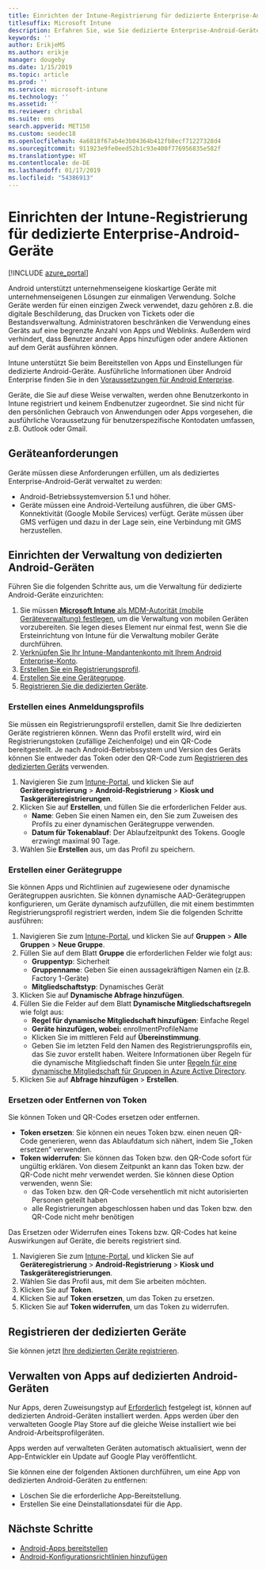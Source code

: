 ```yaml
---
title: Einrichten der Intune-Registrierung für dedizierte Enterprise-Android-Geräte
titlesuffix: Microsoft Intune
description: Erfahren Sie, wie Sie dedizierte Enterprise-Android-Geräte in Intune registrieren.
keywords: ''
author: ErikjeMS
ms.author: erikje
manager: dougeby
ms.date: 1/15/2019
ms.topic: article
ms.prod: ''
ms.service: microsoft-intune
ms.technology: ''
ms.assetid: ''
ms.reviewer: chrisbal
ms.suite: ems
search.appverid: MET150
ms.custom: seodec18
ms.openlocfilehash: 4a6818f67ab4e3b04364b412fb8ecf71227328d4
ms.sourcegitcommit: 911923e9fe0eed52b1c93e400f776956835e582f
ms.translationtype: HT
ms.contentlocale: de-DE
ms.lasthandoff: 01/17/2019
ms.locfileid: "54386913"
---
```

# <a name="set-up-intune-enrollment-of-android-enterprise-dedicated-devices"></a>Einrichten der Intune-Registrierung für dedizierte Enterprise-Android-Geräte

[!INCLUDE [azure_portal](./includes/azure_portal.md)]

Android unterstützt unternehmenseigene kioskartige Geräte mit unternehmenseigenen Lösungen zur einmaligen Verwendung. Solche Geräte werden für einen einzigen Zweck verwendet, dazu gehören z.B. die digitale Beschilderung, das Drucken von Tickets oder die Bestandsverwaltung. Administratoren beschränken die Verwendung eines Geräts auf eine begrenzte Anzahl von Apps und Weblinks. Außerdem wird verhindert, dass Benutzer andere Apps hinzufügen oder andere Aktionen auf dem Gerät ausführen können.

Intune unterstützt Sie beim Bereitstellen von Apps und Einstellungen für dedizierte Android-Geräte. Ausführliche Informationen über Android Enterprise finden Sie in den [Voraussetzungen für Android Enterprise](https://support.google.com/work/android/answer/6174145?hl=en&ref_topic=6151012).

Geräte, die Sie auf diese Weise verwalten, werden ohne Benutzerkonto in Intune registriert und keinem Endbenutzer zugeordnet. Sie sind nicht für den persönlichen Gebrauch von Anwendungen oder Apps vorgesehen, die ausführliche Voraussetzung für benutzerspezifische Kontodaten umfassen, z.B. Outlook oder Gmail.

## <a name="device-requirements"></a>Geräteanforderungen

Geräte müssen diese Anforderungen erfüllen, um als dediziertes Enterprise-Android-Gerät verwaltet zu werden:

- Android-Betriebssystemversion 5.1 und höher.
- Geräte müssen eine Android-Verteilung ausführen, die über GMS-Konnektivität (Google Mobile Services) verfügt. Geräte müssen über GMS verfügen und dazu in der Lage sein, eine Verbindung mit GMS herzustellen.

## <a name="set-up-android-dedicated-device-management"></a>Einrichten der Verwaltung von dedizierten Android-Geräten

Führen Sie die folgenden Schritte aus, um die Verwaltung für dedizierte Android-Geräte einzurichten:

1. Sie müssen [**Microsoft Intune** als MDM-Autorität (mobile Geräteverwaltung) festlegen](mdm-authority-set.md), um die Verwaltung von mobilen Geräten vorzubereiten. Sie legen dieses Element nur einmal fest, wenn Sie die Ersteinrichtung von Intune für die Verwaltung mobiler Geräte durchführen.
2. [Verknüpfen Sie Ihr Intune-Mandantenkonto mit Ihrem Android Enterprise-Konto](connect-intune-android-enterprise.md).
3. [Erstellen Sie ein Registrierungsprofil](#create-an-enrollment-profile).
4. [Erstellen Sie eine Gerätegruppe](#create-a-device-group).
5. [Registrieren Sie die dedizierten Geräte](#enroll-the-dedicated-devices).

### <a name="create-an-enrollment-profile"></a>Erstellen eines Anmeldungsprofils

Sie müssen ein Registrierungsprofil erstellen, damit Sie Ihre dedizierten Geräte registrieren können. Wenn das Profil erstellt wird, wird ein Registrierungstoken (zufällige Zeichenfolge) und ein QR-Code bereitgestellt. Je nach Android-Betriebssystem und Version des Geräts können Sie entweder das Token oder den QR-Code zum [Registrieren des dedizierten Geräts](#enroll-the-dedicated-devices) verwenden.

1. Navigieren Sie zum [Intune-Portal](https://portal.azure.com), und klicken Sie auf **Geräteregistrierung** > **Android-Registrierung** > **Kiosk und Taskgeräteregistrierungen**.
2. Klicken Sie auf **Erstellen**, und füllen Sie die erforderlichen Felder aus.
    - **Name**: Geben Sie einen Namen ein, den Sie zum Zuweisen des Profils zu einer dynamischen Gerätegruppe verwenden.
    - **Datum für Tokenablauf**: Der Ablaufzeitpunkt des Tokens. Google erzwingt maximal 90 Tage.
3. Wählen Sie **Erstellen** aus, um das Profil zu speichern.

### <a name="create-a-device-group"></a>Erstellen einer Gerätegruppe

Sie können Apps und Richtlinien auf zugewiesene oder dynamische Gerätegruppen ausrichten. Sie können dynamische AAD-Gerätegruppen konfigurieren, um Geräte dynamisch aufzufüllen, die mit einem bestimmten Registrierungsprofil registriert werden, indem Sie die folgenden Schritte ausführen:

1. Navigieren Sie zum [Intune-Portal](https://portal.azure.com), und klicken Sie auf **Gruppen** > **Alle Gruppen** > **Neue Gruppe**.
2. Füllen Sie auf dem Blatt **Gruppe** die erforderlichen Felder wie folgt aus:
    - **Gruppentyp**: Sicherheit
    - **Gruppenname**: Geben Sie einen aussagekräftigen Namen ein (z.B. Factory 1-Geräte)
    - **Mitgliedschaftstyp**: Dynamisches Gerät
3. Klicken Sie auf **Dynamische Abfrage hinzufügen**.
4. Füllen Sie die Felder auf dem Blatt **Dynamische Mitgliedschaftsregeln** wie folgt aus:
    - **Regel für dynamische Mitgliedschaft hinzufügen**: Einfache Regel
    - **Geräte hinzufügen, wobei:** enrollmentProfileName
    - Klicken Sie im mittleren Feld auf **Übereinstimmung**.
    - Geben Sie im letzten Feld den Namen des Registrierungsprofils ein, das Sie zuvor erstellt haben.
    Weitere Informationen über Regeln für die dynamische Mitgliedschaft finden Sie unter [Regeln für eine dynamische Mitgliedschaft für Gruppen in Azure Active Directory](https://docs.microsoft.com/azure/active-directory/users-groups-roles/groups-dynamic-membership). 
5. Klicken Sie auf **Abfrage hinzufügen** > **Erstellen**.

### <a name="replace-or-remove-tokens"></a>Ersetzen oder Entfernen von Token

Sie können Token und QR-Codes ersetzen oder entfernen.

- **Token ersetzen**: Sie können ein neues Token bzw. einen neuen QR-Code generieren, wenn das Ablaufdatum sich nähert, indem Sie „Token ersetzen“ verwenden.
- **Token widerrufen**: Sie können das Token bzw. den QR-Code sofort für ungültig erklären. Von diesem Zeitpunkt an kann das Token bzw. der QR-Code nicht mehr verwendet werden. Sie können diese Option verwenden, wenn Sie:
    - das Token bzw. den QR-Code versehentlich mit nicht autorisierten Personen geteilt haben
    - alle Registrierungen abgeschlossen haben und das Token bzw. den QR-Code nicht mehr benötigen

Das Ersetzen oder Widerrufen eines Tokens bzw. QR-Codes hat keine Auswirkungen auf Geräte, die bereits registriert sind.

1. Navigieren Sie zum [Intune-Portal](https://portal.azure.com), und klicken Sie auf **Geräteregistrierung** > **Android-Registrierung** > **Kiosk und Taskgeräteregistrierungen**.
2. Wählen Sie das Profil aus, mit dem Sie arbeiten möchten.
3. Klicken Sie auf **Token**.
4. Klicken Sie auf **Token ersetzen**, um das Token zu ersetzen.
5. Klicken Sie auf **Token widerrufen**, um das Token zu widerrufen.

## <a name="enroll-the-dedicated-devices"></a>Registrieren der dedizierten Geräte

Sie können jetzt [Ihre dedizierten Geräte registrieren](android-dedicated-devices-fully-managed-enroll.md).

## <a name="managing-apps-on-android-dedicated-devices"></a>Verwalten von Apps auf dedizierten Android-Geräten

Nur Apps, deren Zuweisungstyp auf [Erforderlich](apps-deploy.md#to-assign-an-app) festgelegt ist, können auf dedizierten Android-Geräten installiert werden. Apps werden über den verwalteten Google Play Store auf die gleiche Weise installiert wie bei Android-Arbeitsprofilgeräten.

Apps werden auf verwalteten Geräten automatisch aktualisiert, wenn der App-Entwickler ein Update auf Google Play veröffentlicht.

Sie können eine der folgenden Aktionen durchführen, um eine App von dedizierten Android-Geräten zu entfernen:
-   Löschen Sie die erforderliche App-Bereitstellung.
-   Erstellen Sie eine Deinstallationsdatei für die App.

## <a name="next-steps"></a>Nächste Schritte
- [Android-Apps bereitstellen](apps-deploy.md)
- [Android-Konfigurationsrichtlinien hinzufügen](device-profiles.md)
